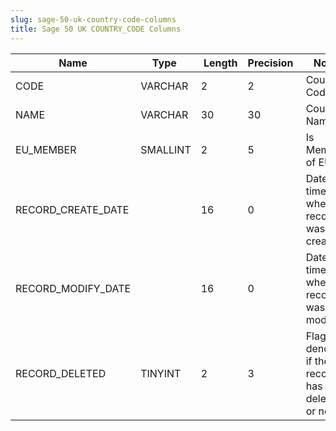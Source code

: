 ```yaml
---
slug: sage-50-uk-country-code-columns
title: Sage 50 UK COUNTRY_CODE Columns
---
```

| Name | Type  |  Length | Precision  |  Notes  | Example |
| --- | --- | --- | --- | --- | --- |
| CODE | VARCHAR | 2 | 2 | Country Code | AD |
| NAME | VARCHAR | 30 | 30 | Country Name | Andorra |
| EU_MEMBER | SMALLINT | 2 | 5 | Is Member of EU | 0 |
| RECORD_CREATE_DATE |  | 16 | 0 | Date and time when the record was created. | 04/08/2017 14:18:53 |
| RECORD_MODIFY_DATE |  | 16 | 0 | Date and time when the record was modified. | 04/08/2017 14:18:53 |
| RECORD_DELETED | TINYINT | 2 | 3 | Flag denoting if the record has been deleted or not. | 0 |
